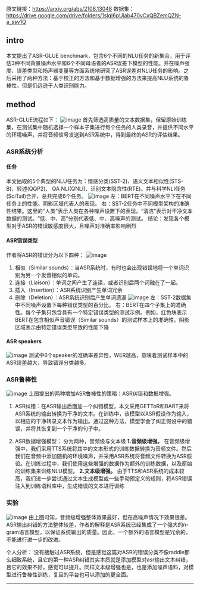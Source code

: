 
原文链接：https://arxiv.org/abs/2108.13048
数据集：https://drive.google.com/drive/folders/1slqI6pUiab470vCxQBZemQZN-a_ssv1Q
## intro
本文提出了ASR-GLUE benchmark，包含6个不同的NLU任务的新集合，用于评估3种不同背景噪声水平和6个不同母语者的ASR误差下模型的性能。并在噪声强度、误差类型和扬声器变量等方面系统地研究了ASR误差对NLU任务的影响。之后采用了两种方法：基于校正的方法和基于数据增强的方法来提高NLU系统的鲁棒性，但是仍远逊于人类识别能力。
## method
ASR-GLUE流程如下：
![image](https://img-blog.csdnimg.cn/img_convert/bdf905c67e5f86f9b2b068dac0409c8d.png)
首先筛选高质量的文本数据集，保留原始训练集，在测试集中随机选择一个样本子集进行每个任务的人类录音，并提供不同水平的环境噪声，并将音频信号发送到ASR系统中，得到最终的ASR的评估结果。
### ASR系统分析

#### 任务

本文抽取的5个典型的NLU任务为：情感分类(SST-2)、语义文本相似性(STS-B)、转述(QQP2)、 QA NLI(QNLI)、识别文本隐含性(RTE)。并与科学NLI任务(SciTail)合并，总共完成6个任务。
![image](https://img-blog.csdnimg.cn/img_convert/f648709fdef2b032c249c389dae512b2.png)
左：BERT在不同噪声水平下在不同任务上的性能。阴影区域代表人的表现。
右：SST-2任务中不同模型架构的准确性结果。这里的“人类”表示人类在各种噪声设置下的表现。“清洁”表示对干净文本数据的测试。“低、中、高”分别代表低、中、高噪声的测试。
结论：发现各个模型对于ASR的错误敏感度很大，且噪声对准确率影响剧烈

#### ASR错误类型

作者将ASR的错误分为以下四种：
![image](https://img-blog.csdnimg.cn/img_convert/d77d7aa8189b293096bdf7554992e0ce.png)
1. 相似（Similar sounds）：当ASR系统时，有时也会出现错误地将一个单词识别为另一个发音相似的单词。
2. 连接（Liaison）：单词之间产生了连读，或者识别后两个词融在了一起。
3. 插入（Insertion）：ASR系统识别产生单词冗余
4. 删除（Deletion）：ASR系统识别后产生单词遗漏
![image](https://img-blog.csdnimg.cn/img_convert/afad144b80342087aecaf6b8ea9fd488.png)
左：SST-2数据集中不同噪声设置下每种错误类型的百分比。
右：BERT在四个子集上的准确性。每个子集只包含具有一个特定错误类型的测试示例。例如，红色块表示BERT在包含相似声音错误（Similar sounds）的测试样本上的准确性。阴影区域表示由特定错误类型导致的性能下降
#### ASR speakers
![image](https://img-blog.csdnimg.cn/img_convert/5c028e1176eb75273c7bc4074d162eec.png)
测试中6个speaker的准确率差异性，WER越高，意味着测试样本中的ASR误差越大，导致错误分类越多。
### ASR鲁棒性
![image](https://img-blog.csdnimg.cn/img_convert/91261fbfaa21e7f082ef0e13f882bf3a.png)
上图提出的两种增加ASR鲁棒性的策略：ASR纠错和数据增强。
1. ASR纠错：在ASR输出后面加一个纠错模型，本文采用GETToR和BART来将ASR系统的输出转换为干净的文本。在训练中，该模型以ASR假设作为输入，以相应的干净转录文本作为输出。通过这种方法，模型学会了纠正假设中的错误，并将其恢复到一个干净的句子中。

2. ASR数据增强模型：
分为两种，音频级与文本级
**1.音频级增强。** 在音频级增强中，我们采用TTS系统将其中的文本形式的训练数据转换为音频文件。然后我们在音频中添加随机的环境噪声，并采用ASR系统将音频文件转换为ASR假设。在训练过程中，我们使用这些增强的数据作为额外的训练数据，以及原始的训练集来训练NLU模型。
**2.文本级增强。** 由于TTS和ASR系统的成本较高，我们进一步尝试通过文本生成模型或一些手动预定义的规则，将ASR错误注入到训练语料库中，生成错误的文本进行训练

### 实验
![image](https://img-blog.csdnimg.cn/img_convert/bfa7a1a0cd40e1b96de9f1a19a1df51f.png)
由上图可知，音频级增强整体效果最好，但在高噪声情况下效果很差。ASR输出纠错的方法整体较差，作者的解释是ASR系统已经集成了一个强大的n-gram语言模型，以保证系统输出的质量。因此，一个额外的语言模型是冗余的，不能进行进一步的改进。

个人分析： 没有接触过ASR系统，但是感觉这篇对ASR的错误分类不像raddle那么细致系统，且它的第一种ASR纠错其实本质就是添加模型对asr输出文本纠错，且它的效果不好，感觉可以提升。同样文本级增强也是，也是添加噪声语料，对模型进行鲁棒性训练，复旦的平台也可以添加的更全面。

----



